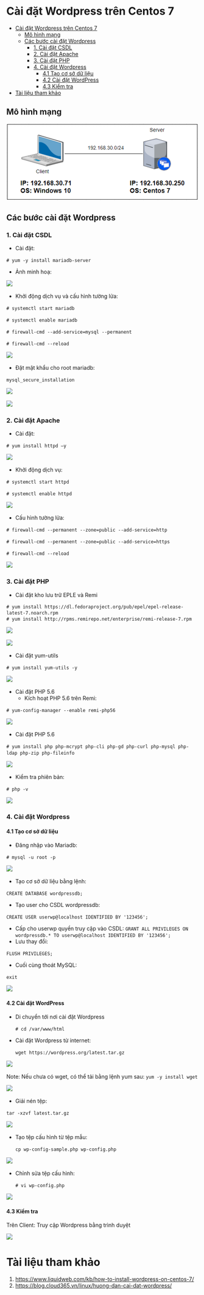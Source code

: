# Cài đặt Wordpress trên Centos 7

- [Cài đặt Wordpress trên Centos 7](#cài-đặt-wordpress-trên-centos-7)
  - [Mô hình mạng](#mô-hình-mạng)
  - [Các bước cài đặt Wordpress](#các-bước-cài-đặt-wordpress)
    - [1. Cài đặt CSDL](#1-cài-đặt-csdl)
    - [2. Cài đặt Apache](#2-cài-đặt-apache)
    - [3. Cài đặt PHP](#3-cài-đặt-php)
    - [4. Cài đặt Wordpress](#4-cài-đặt-wordpress)
      - [4.1 Tạo cơ sở dữ liệu](#41-tạo-cơ-sở-dữ-liệu)
      - [4.2 Cài đặt WordPress](#42-cài-đặt-wordpress)
      - [4.3 Kiểm tra](#43-kiểm-tra)
- [Tài liệu tham khảo](#tài-liệu-tham-khảo)


## Mô hình mạng

![](image/mhwp.png)

## Các bước cài đặt Wordpress
### 1. Cài đặt CSDL
- Cài đặt:

```# yum -y install mariadb-server```
- Ảnh minh hoạ:

![](/Database/Wordpress/image/setmariadb.png)

- Khởi động dịch vụ và cấu hình tường lửa:

```# systemctl start mariadb```

```# systemctl enable mariadb```

```# firewall-cmd --add-service=mysql --permanent```

```# firewall-cmd --reload```

![](image/kdsql.png)

- Đặt mật khẩu cho root mariadb:

```mysql_secure_installation```

![](image/pass.png)

![](image/sc.png)

### 2. Cài đặt Apache
- Cài đặt:

```# yum install httpd –y```

![](image/setapache.png)

- Khởi động dịch vụ:

```# systemctl start httpd```

```# systemctl enable httpd```

![](image/kdhttpd.png)

- Cấu hình tường lửa:

```# firewall-cmd --permanent --zone=public --add-service=http```

```# firewall-cmd --permanent --zone=public --add-service=https```

```# firewall-cmd --reload```

![](image/fwhttp.png)

### 3. Cài đặt PHP
- Cài đặt kho lưu trữ EPLE và Remi

```
# yum install https://dl.fedoraproject.org/pub/epel/epel-release-latest-7.noarch.rpm
# yum install http://rpms.remirepo.net/enterprise/remi-release-7.rpm
```

![](image/goi1.png)

![](image/goi2.png)

- Cài đặt yum-utils

```# yum install yum-utils -y```

![](image/caiyumuntil.png)

- Cài đặt PHP 5.6
  - Kích hoạt PHP 5.6 trên Remi:
  
```# yum-config-manager --enable remi-php56```

![](image/installphp5.6.png)

- Cài đặt PHP 5.6

```# yum install php php-mcrypt php-cli php-gd php-curl php-mysql php-ldap php-zip php-fileinfo```

![](image/cai5.6.png)

- Kiểm tra phiên bản:

```# php -v```

![](image/php-v.png)

### 4. Cài đặt Wordpress
#### 4.1 Tạo cơ sở dữ liệu
- Đăng nhập vào Mariadb:

```# mysql -u root -p```

![](image/dn.png)

- Tạo cơ sở dữ liệu bằng lệnh:

```CREATE DATABASE wordpressdb;```

- Tạo user cho CSDL wordpressdb:

```CREATE USER userwp@localhost IDENTIFIED BY '123456';```

- Cấp cho userwp quyền truy cập vào CSDL:
```GRANT ALL PRIVILEGES ON wordpressdb.* TO userwp@localhost IDENTIFIED BY '123456';```
- Lưu thay đổi:

```FLUSH PRIVILEGES;```
- Cuối cùng thoát MySQL:

```exit```

![](image/taodb.png)

#### 4.2 Cài đặt WordPress

- Di chuyển tới nơi cài đặt Wordpress

    ```# cd /var/www/html```
- Cài đặt Wordpress từ internet:

    ```wget https://wordpress.org/latest.tar.gz```

![](image/caiwp.png)

Note: Nếu chưa có wget, có thể tải bằng lệnh yum sau:
    ```yum -y install wget```

![](image/gwet.png)

- Giải nén tệp:

```tar -xzvf latest.tar.gz```

![](image/giainen.png)

- Tạo tệp cấu hình từ tệp mẫu:

    ```cp wp-config-sample.php wp-config.php```

![](image/fileconfig.png)

- Chỉnh sửa tệp cấu hình:

    ```# vi wp-config.php```

![](image/wpconfig.png)

#### 4.3 Kiểm tra
Trên Client: Truy cập  Wordpress bằng trình duyệt

![](image/xong.png)

# Tài liệu tham khảo

1. https://www.liquidweb.com/kb/how-to-install-wordpress-on-centos-7/
2. https://blog.cloud365.vn/linux/huong-dan-cai-dat-wordpress/